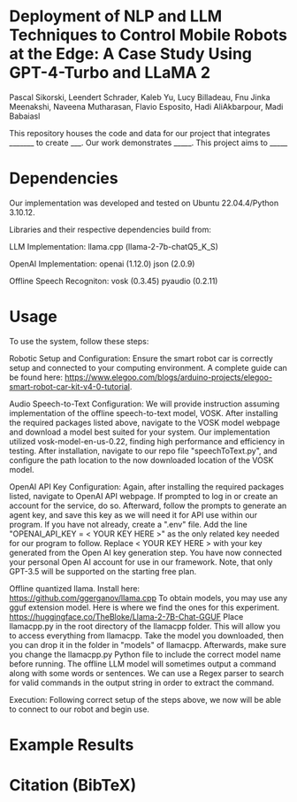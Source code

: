 # Deployment of NLP and LLM Techniques to Control Mobile Robots at the Edge: A Case Study Using GPT-4-Turbo and LLaMA 2

Pascal Sikorski, Leendert Schrader, Kaleb Yu, Lucy Billadeau, Fnu Jinka Meenakshi, Naveena Mutharasan, Flavio Esposito, Hadi AliAkbarpour, Madi Babaiasl

This repository houses the code and data for our project that integrates _______ to create ___. Our work demonstrates _____. This project aims to _____

# Dependencies
Our implementation was developed and tested on Ubuntu 22.04.4/Python 3.10.12.

Libraries and their respective dependencies build from:

LLM Implementation: llama.cpp (llama-2-7b-chatQ5_K_S)

OpenAI Implementation: openai (1.12.0) json (2.0.9)

Offline Speech Recogniton: vosk (0.3.45) pyaudio (0.2.11)

# Usage
To use the system, follow these steps:

Robotic Setup and Configuration: Ensure the smart robot car is correctly setup and connected to your computing environment. A complete guide can be found here: https://www.elegoo.com/blogs/arduino-projects/elegoo-smart-robot-car-kit-v4-0-tutorial.

Audio Speech-to-Text Configuration: We will provide instruction assuming implementation of the offline speech-to-text model, VOSK. After installing the required packages listed above, navigate to the VOSK model webpage and download a model best suited for your system. Our implementation utilized vosk-model-en-us-0.22, finding high performance and efficiency in testing. After installation, navigate to our repo file "speechToText.py", and configure the path location to the now downloaded location of the VOSK model.

OpenAI API Key Configuration: Again, after installing the required packages listed, navigate to OpenAI API webpage. If prompted to log in or create an account for the service, do so. Afterward, follow the prompts to generate an agent key, and save this key as we will need it for API use within our program. If you have not already, create a ".env" file. Add the line "OPENAI_API_KEY = < YOUR KEY HERE >" as the only related key needed for our program to follow. Replace < YOUR KEY HERE > with your key generated from the Open AI key generation step. You have now connected your personal Open AI account for use in our framework. Note, that only GPT-3.5 will be supported on the starting free plan.

Offline quantized llama. Install here: https://github.com/ggerganov/llama.cpp
To obtain models, you may use any gguf extension model. Here is where we find the ones for this experiment. https://huggingface.co/TheBloke/Llama-2-7B-Chat-GGUF
Place llamacpp.py in the root directory of the llamacpp folder. This will allow you to access everything from llamacpp.
Take the model you downloaded, then you can drop it in the folder in "models" of llamacpp.
Afterwards, make sure you change the llamacpp.py Python file to include the correct model name before running.
The offline LLM model will sometimes output a command along with some words or sentences. We can use a Regex parser to search for valid commands in the output string in order to extract the command.


Execution: Following correct setup of the steps above, we now will be able to connect to our robot and begin use.

# Example Results

# Citation (BibTeX)
